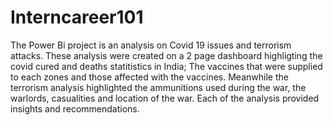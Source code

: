# Interncareer101
The Power Bi project is an analysis on Covid 19 issues and terrorism attacks. These analysis were created on a 2 page dashboard highligting the covid cured and deaths statitistics in India; The vaccines that were supplied to each zones and those affected with the vaccines.
Meanwhile the terrorism analysis highlighted the ammunitions used during the war, the warlords, casualities  and location of the war. Each of the analysis provided insights and recommendations. 

